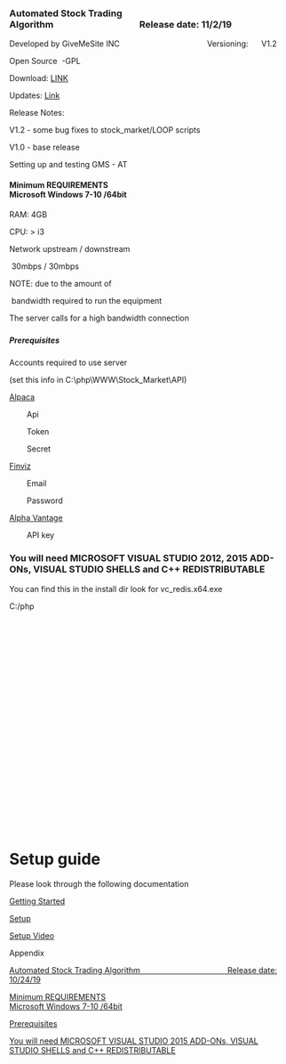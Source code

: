 <html><head><meta content="text/html; charset=UTF-8" http-equiv="content-type"></head><body class="c9"><h3 class="c10" id="h.zwigvrk2u4j"><span class="c14">Automated Stock Trading Algorithm</span><span class="c15">&nbsp;&nbsp;&nbsp;&nbsp;&nbsp;&nbsp;&nbsp;&nbsp;&nbsp;&nbsp;&nbsp;&nbsp;&nbsp;&nbsp;&nbsp;&nbsp;&nbsp;&nbsp;&nbsp;&nbsp;&nbsp;&nbsp;&nbsp;&nbsp;&nbsp;&nbsp;&nbsp;&nbsp;&nbsp;&nbsp;&nbsp;&nbsp;&nbsp;&nbsp;&nbsp;&nbsp;&nbsp;&nbsp;&nbsp;&nbsp;Release date: 11/2/19</span></h3><p class="c0"><span class="c7 c8">Developed by GiveMeSite INC&nbsp;&nbsp;&nbsp;&nbsp;&nbsp;&nbsp;&nbsp;&nbsp;&nbsp;&nbsp;&nbsp;&nbsp;&nbsp;&nbsp;&nbsp;&nbsp;&nbsp;&nbsp;&nbsp;&nbsp;&nbsp;&nbsp;&nbsp;&nbsp;&nbsp;&nbsp;&nbsp;&nbsp;&nbsp;&nbsp;&nbsp;&nbsp;&nbsp;&nbsp;&nbsp;&nbsp;&nbsp;&nbsp;&nbsp;&nbsp;Versioning: &nbsp; &nbsp; &nbsp;V1.2 </span></p><p class="c0"><span class="c7 c8">Open Source &nbsp;-GPL</span></p><p class="c0 c1"><span class="c7 c8"></span></p><p class="c0"><span>Download: </span><span class="c5"><a class="c6" href="https://www.google.com/url?q=https://drive.google.com/file/d/1nP-tJuN_vPQAbPyOefDizv7JVlEVajNK/view?usp%3Dsharing&amp;sa=D&amp;ust=1572745823164000">LINK</a></span></p><p class="c0"><span>Updates: </span><span class="c5"><a class="c6" href="https://www.google.com/url?q=https://docs.google.com/document/d/1Wc7gpU2DXHTt8MXYfoQlDiqcit8XET5mUCGNgLP8_d0/edit?usp%3Dsharing&amp;sa=D&amp;ust=1572745823164000">Link</a></span></p><p class="c0 c1"><span class="c7 c8"></span></p><p class="c0"><span class="c7 c23">Release Notes: </span></p><p class="c0"><span class="c7 c8">V1.2 - some bug fixes to stock_market/LOOP scripts </span></p><p class="c0"><span>V1.0 - base release </span></p><p class="c0 c1"><span class="c7 c8"></span></p><p class="c0 c4"><span class="c7 c8">Setting up and testing GMS - AT</span></p><p class="c0 c1 c4"><span class="c7 c8"></span></p><p class="c0 c1 c4"><span class="c7 c8"></span></p><h4 class="c4 c16" id="h.rqykganqmxkk"><span class="c21">Minimum REQUIREMENTS <br>Microsoft Windows 7-10 /64bit</span></h4><p class="c0"><span class="c3">RAM: 4GB</span></p><p class="c0"><span class="c3">CPU: &gt; i3 </span></p><p class="c0"><span class="c3">Network upstream / downstream</span></p><p class="c0"><span class="c3">&nbsp;30mbps / 30mbps </span></p><p class="c0"><span class="c2">NOTE: due to the amount of</span></p><p class="c0"><span class="c2">&nbsp;bandwidth required to run the equipment </span></p><p class="c0"><span class="c2">The server calls for a high bandwidth connection &nbsp;</span></p><p class="c0 c1"><span class="c2"></span></p><p class="c0 c1"><span class="c2"></span></p><p class="c0 c1"><span class="c2"></span></p><p class="c0 c1"><span class="c2"></span></p><p class="c0 c1"><span class="c2"></span></p><p class="c0 c1"><span class="c2"></span></p><p class="c0 c1"><span class="c2"></span></p><p class="c0 c1"><span class="c2"></span></p><p class="c0 c1"><span class="c2"></span></p><p class="c0 c1"><span class="c2"></span></p><p class="c0 c1"><span class="c2"></span></p><p class="c0 c1"><span class="c2"></span></p><h5 class="c11 c1" id="h.b1efxosl5un4"><span class="c2"></span></h5><h5 class="c1 c11" id="h.87fp0takfjiz"><span class="c2"></span></h5><h5 class="c11" id="h.uhn8wbaxs8w4"><span class="c2">Prerequisites</span></h5><p class="c0 c1"><span class="c2"></span></p><p class="c0"><span class="c7 c8">Accounts required to use server</span></p><p class="c0"><span class="c7 c8">(set this info in C:\php\WWW\Stock_Market\API)</span></p><p class="c0 c1"><span class="c7 c8"></span></p><p class="c0"><span class="c5"><a class="c6" href="https://www.google.com/url?q=https://alpaca.markets&amp;sa=D&amp;ust=1572745823170000">Alpaca </a></span></p><p class="c0"><span class="c7 c8">&nbsp;&nbsp;&nbsp;&nbsp;&nbsp;&nbsp;&nbsp;&nbsp;Api </span></p><p class="c0"><span class="c7 c8">&nbsp;&nbsp;&nbsp;&nbsp;&nbsp;&nbsp;&nbsp;&nbsp;Token</span></p><p class="c0"><span class="c7 c8">&nbsp;&nbsp;&nbsp;&nbsp;&nbsp;&nbsp;&nbsp;&nbsp;Secret</span></p><p class="c0"><span class="c5"><a class="c6" href="https://www.google.com/url?q=https://finviz.com/elite.ashx&amp;sa=D&amp;ust=1572745823171000">Finviz</a></span></p><p class="c0"><span class="c7 c8">&nbsp;&nbsp;&nbsp;&nbsp;&nbsp;&nbsp;&nbsp;&nbsp;Email</span></p><p class="c0"><span class="c7 c8">&nbsp;&nbsp;&nbsp;&nbsp;&nbsp;&nbsp;&nbsp;&nbsp;Password</span></p><p class="c0"><span class="c5"><a class="c6" href="https://www.google.com/url?q=https://www.alphavantage.co/&amp;sa=D&amp;ust=1572745823171000">Alpha Vantage </a></span></p><p class="c0"><span class="c7 c8">&nbsp;&nbsp;&nbsp;&nbsp;&nbsp;&nbsp;&nbsp;&nbsp;API key </span></p><p class="c0 c1"><span class="c7 c8"></span></p><p class="c0 c1"><span class="c7 c8"></span></p><h3 class="c10" id="h.svwf56zhexe7"><span class="c15">You will need MICROSOFT VISUAL STUDIO 2012, 2015 ADD-ONs, VISUAL STUDIO SHELLS and C++ REDISTRIBUTABLE</span></h3><p class="c0"><span class="c7 c8">You can find this in the install dir look for vc_redis.x64.exe</span></p><p class="c0"><span class="c7 c8">C:/php</span></p><p class="c0"><span style="overflow: hidden; display: inline-block; margin: 0.00px 0.00px; border: 0.00px solid #000000; transform: rotate(0.00rad) translateZ(0px); -webkit-transform: rotate(0.00rad) translateZ(0px); width: 192.50px; height: 376.18px;"><img alt="" src="images/image1.png" style="width: 800.53px; height: 860.19px; margin-left: -193.72px; margin-top: -360.57px; transform: rotate(0.00rad) translateZ(0px); -webkit-transform: rotate(0.00rad) translateZ(0px);" title=""></span></p><h1 class="c17" id="h.f7a1tmsgir8a"><span class="c12 c8"></span></h1><h1 class="c22" id="h.f7a1tmsgir8a-1"><span class="c8 c12">Setup guide </span></h1><p class="c0 c1"><span class="c7 c8"></span></p><p class="c0"><span class="c7 c8">Please look through the following documentation </span></p><p class="c0 c1"><span class="c7 c8"></span></p><p class="c0 c1"><span class="c7 c8"></span></p><p class="c0 c1"><span class="c7 c8"></span></p><p class="c0 c1"><span class="c7 c8"></span></p><p class="c0 c1"><span class="c7 c8"></span></p><p class="c0"><span class="c5"><a class="c6" href="https://www.google.com/url?q=https://docs.google.com/document/d/1EmDb1TL4Rs1e88D02cndFEKPBhAEtkqOrBSFEyoX5XU/edit?usp%3Dsharing&amp;sa=D&amp;ust=1572745823174000">Getting Started </a></span></p><p class="c0 c1"><span class="c7 c8"></span></p><p class="c0"><span class="c5"><a class="c6" href="https://www.google.com/url?q=https://docs.google.com/document/d/1AyVop7IgSTI2-wvlhmNwXqwJe_tFSZxAGcLOKoyhNbE/edit?usp%3Dsharing&amp;sa=D&amp;ust=1572745823175000">Setup</a></span></p><p class="c0 c1"><span class="c7 c8"></span></p><p class="c0"><span class="c5"><a class="c6" href="https://www.google.com/url?q=https://drive.google.com/file/d/1c56ea9RqzVZw30L_JmSZ2zM9hNFxm3ft/view?usp%3Dsharing&amp;sa=D&amp;ust=1572745823176000">Setup Video</a></span></p><p class="c0 c1"><span class="c7 c8"></span></p><p class="c0 c1"><span class="c7 c8"></span></p><p class="c0 c1"><span class="c7 c8"></span></p><p class="c0 c1"><span class="c7 c8"></span></p><p class="c0 c1"><span class="c7 c8"></span></p><p class="c0 c1"><span class="c7 c8"></span></p><p class="c0 c1"><span class="c7 c8"></span></p><p class="c0"><span class="c7 c8">Appendix </span></p><p class="c18"><span class="c7 c5"><a class="c6" href="#h.zwigvrk2u4j">Automated Stock Trading Algorithm&nbsp;&nbsp;&nbsp;&nbsp;&nbsp;&nbsp;&nbsp;&nbsp;&nbsp;&nbsp;&nbsp;&nbsp;&nbsp;&nbsp;&nbsp;&nbsp;&nbsp;&nbsp;&nbsp;&nbsp;&nbsp;&nbsp;&nbsp;&nbsp;&nbsp;&nbsp;&nbsp;&nbsp;&nbsp;&nbsp;&nbsp;&nbsp;&nbsp;&nbsp;&nbsp;&nbsp;&nbsp;&nbsp;&nbsp;&nbsp;Release date: 10/24/19</a></span></p><p class="c13"><span class="c7 c5"><a class="c6" href="#h.rqykganqmxkk">Minimum REQUIREMENTS <br>Microsoft Windows 7-10 /64bit</a></span></p><p class="c20"><span class="c7 c5"><a class="c6" href="#h.b1efxosl5un4">Prerequisites</a></span></p><p class="c19"><span class="c5"><a class="c6" href="#h.svwf56zhexe7">You will need MICROSOFT VISUAL STUDIO 2015 ADD-ONs, VISUAL STUDIO SHELLS and C++ REDISTRIBUTABLE</a></span></p><p class="c0 c1"><span class="c7 c8"></span></p><p class="c0 c1"><span class="c7 c8"></span></p></body></html>
